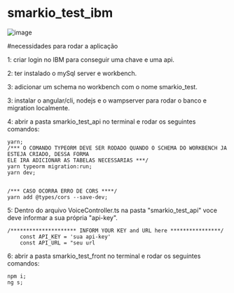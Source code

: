 # smarkio_test_ibm

![image](https://user-images.githubusercontent.com/62350674/123356441-1e6bc500-d53e-11eb-92c1-e2ff90882e74.png)

#necessidades para rodar a aplicação

1: criar login no IBM para conseguir uma chave e uma api.

2: ter instalado o mySql server e workbench.

3: adicionar um schema no workbench com o nome smarkio_test.

3: instalar o angular/cli, nodejs e o wampserver para rodar o banco e migration localmente.

4: abrir a pasta smarkio_test_api no terminal e rodar os seguintes comandos:
	
  	yarn;
	/*** O COMANDO TYPEORM DEVE SER RODADO QUANDO O SCHEMA DO WORKBENCH JA ESTEJA CRIADO, DESSA FORMA
	ELE IRA ADICIONAR AS TABELAS NECESSARIAS ***/
	yarn typeorm migration:run;
	yarn dev;
	
	
	/*** CASO OCORRA ERRO DE CORS ****/
  	yarn add @types/cors --save-dev;
	
5: Dentro do arquivo VoiceController.ts na pasta "smarkio_test_api" voce deve informar a sua própria "api-key".

 	/********************* INFORM YOUR KEY and URL here ****************/
        const API_KEY = 'sua api-key'
        const API_URL = "seu url
  
6: abrir a pasta smarkio_test_front no terminal e rodar os seguintes comandos:
	
	npm i;
	ng s;



